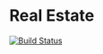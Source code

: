 # Real Estate

[![Build Status](https://travis-ci.org/ganeshpachpind/Real-estates.svg?branch=master)](https://travis-ci.org/ganeshpachpind/Real-estates)